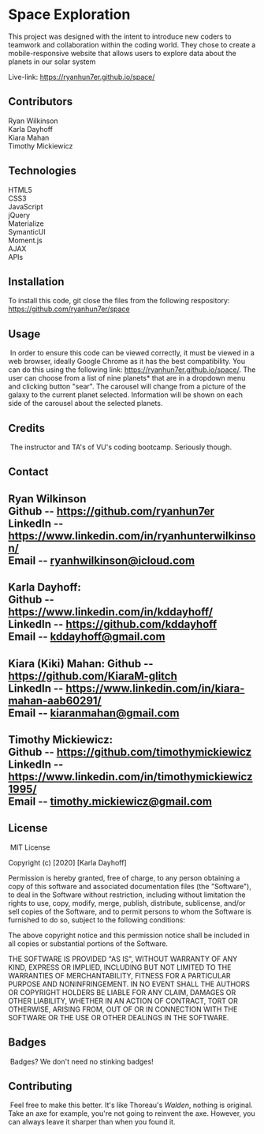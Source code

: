 # Space Exploration
This project was designed with the intent to introduce new coders to teamwork and collaboration within the coding world. They chose to create a mobile-responsive website that allows users to explore data about the planets in our solar system

Live-link: https://ryanhun7er.github.io/space/ 
## Contributors
Ryan Wilkinson <br>
Karla Dayhoff <br>
Kiara Mahan<br>
Timothy Mickiewicz <br> 
## Technologies
HTML5 <br>
CSS3 <br>
JavaScript <br> 
jQuery <br>
Materialize <br>
SymanticUI <br>
Moment.js <br>
AJAX<br>
APIs <br>

## Installation

To install this code, git close the files from the following respository: https://github.com/ryanhun7er/space
​
## Usage 
​
In order to ensure this code can be viewed correctly, it must be viewed in a web browser, ideally Google Chrome as it has the best compatibility. You can do this using the following link: https://ryanhun7er.github.io/space/. The user can choose from a list of nine planets* that are in a dropdown menu and clicking button "sear". The carousel will change from a picture of the galaxy to the current planet selected. Information will be shown on each side of the carousel about the selected planets.

## Credits
​
The instructor and TA's of VU's coding bootcamp. Seriously though.

## Contact

Ryan Wilkinson <br>
Github -- https://github.com/ryanhun7er <br>
LinkedIn -- https://www.linkedin.com/in/ryanhunterwilkinson/<br>
Email -- ryanhwilkinson@icloud.com
-------------------------------------------------------------
Karla Dayhoff:<br>
Github -- https://www.linkedin.com/in/kddayhoff/<br>
LinkedIn -- https://github.com/kddayhoff<br>
Email -- kddayhoff@gmail.com<br>
-------------------------------------------------------------
Kiara (Kiki) Mahan:
Github -- https://github.com/KiaraM-glitch<br>
LinkedIn -- https://www.linkedin.com/in/kiara-mahan-aab60291/<br>
Email -- kiaranmahan@gmail.com<br>
-------------------------------------------------------------
Timothy Mickiewicz:<br>
Github -- https://github.com/timothymickiewicz<br>
LinkedIn -- https://www.linkedin.com/in/timothymickiewicz1995/<br>
Email -- timothy.mickiewicz@gmail.com
-------------------------------------------------------------

## License
​
MIT License

Copyright (c) [2020] [Karla Dayhoff]

Permission is hereby granted, free of charge, to any person obtaining a copy
of this software and associated documentation files (the "Software"), to deal
in the Software without restriction, including without limitation the rights
to use, copy, modify, merge, publish, distribute, sublicense, and/or sell
copies of the Software, and to permit persons to whom the Software is
furnished to do so, subject to the following conditions:

The above copyright notice and this permission notice shall be included in all
copies or substantial portions of the Software.

THE SOFTWARE IS PROVIDED "AS IS", WITHOUT WARRANTY OF ANY KIND, EXPRESS OR
IMPLIED, INCLUDING BUT NOT LIMITED TO THE WARRANTIES OF MERCHANTABILITY,
FITNESS FOR A PARTICULAR PURPOSE AND NONINFRINGEMENT. IN NO EVENT SHALL THE
AUTHORS OR COPYRIGHT HOLDERS BE LIABLE FOR ANY CLAIM, DAMAGES OR OTHER
LIABILITY, WHETHER IN AN ACTION OF CONTRACT, TORT OR OTHERWISE, ARISING FROM,
OUT OF OR IN CONNECTION WITH THE SOFTWARE OR THE USE OR OTHER DEALINGS IN THE
SOFTWARE.
​
​
## Badges
​
Badges? We don't need no stinking badges!
​
## Contributing
​
Feel free to make this better. It's like Thoreau's <i>Walden</i>, nothing is original. Take an axe for example, you're not going to reinvent the axe. However, you can always leave it sharper than when you found it.
​